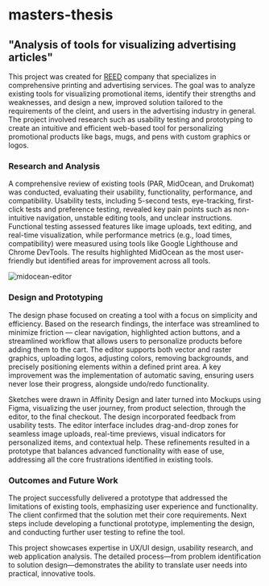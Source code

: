 # masters-thesis

## "Analysis of tools for visualizing advertising articles"

This project was created for [REED](https://reed.kalisz.pl/) company that specializes in comprehensive printing and advertising services. The goal was to analyze existing tools for visualizing promotional items, identify their strengths and weaknesses, and design a new, improved solution tailored to the requirements of the cleint, and users in the advertising industry in general. The project involved research such as usability testing and prototyping to create an intuitive and efficient web-based tool for personalizing promotional products like bags, mugs, and pens with custom graphics or logos.

### Research and Analysis

A comprehensive review of existing tools (PAR, MidOcean, and Drukomat) was conducted, evaluating their usability, functionality, performance, and compatibility. Usability tests, including 5-second tests, eye-tracking, first-click tests and preference testing, revealed key pain points such as non-intuitive navigation, unstable editing tools, and unclear instructions. Functional testing assessed features like image uploads, text editing, and real-time visualization, while performance metrics (e.g., load times, compatibility) were measured using tools like Google Lighthouse and Chrome DevTools. The results highlighted MidOcean as the most user-friendly but identified areas for improvement across all tools.

![midocean-editor](badania/_MidOcean-2-merged.png)

### Design and Prototyping

The design phase focused on creating a tool with a focus on simplicity and efficiency. Based on the research findings, the interface was streamlined to minimize friction — clear navigation, highlighted action buttons, and a streamlined workflow that allows users to personalize products before adding them to the cart. The editor supports both vector and raster graphics, uploading logos, adjusting colors, removing backgrounds, and precisely positioning elements within a defined print area. A key improvement was the implementation of automatic saving, ensuring users never lose their progress, alongside undo/redo functionality.

Sketches were drawn in Affinity Design and later turned into Mockups using Figma, visualizing the user journey, from product selection, through the editor, to the final checkout. The design incorporated feedback from usability tests. The editor interface includes drag-and-drop zones for seamless image uploads, real-time previews, visual indicators for personalized items, and contextual help. These refinements resulted in a prototype that balances advanced functionality with ease of use, addressing all the core frustrations identified in existing tools.

### Outcomes and Future Work

The project successfully delivered a prototype that addressed the limitations of existing tools, emphasizing user experience and functionality. The client confirmed that the solution met their core requirements. Next steps include developing a functional prototype, implementing the design, and conducting further user testing to refine the tool.

This project showcases expertise in UX/UI design, usability research, and web application analysis. The detailed process—from problem identification to solution design—demonstrates the ability to translate user needs into practical, innovative tools.
